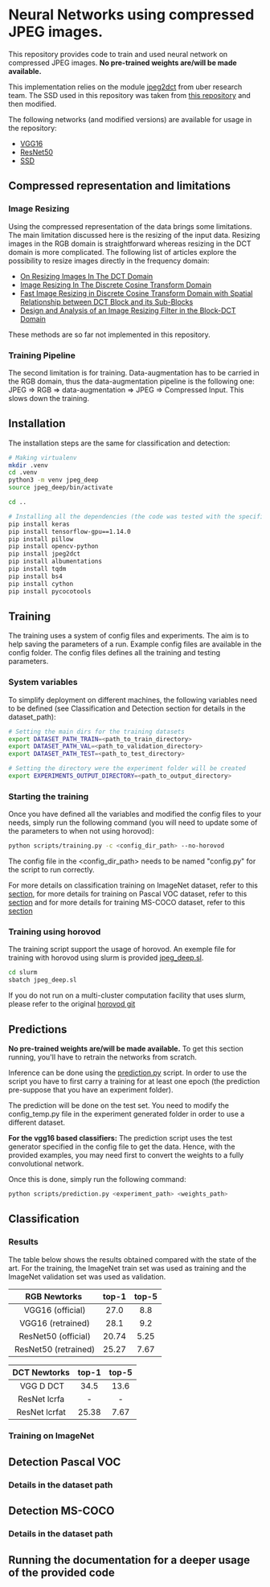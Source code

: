 # Neural Networks using compressed JPEG images.

This repository provides code to train and used neural network on compressed JPEG images. **No pre-trained weights are/will be made available.**

This implementation relies on the module [jpeg2dct](https://github.com/uber-research/jpeg2dct) from uber research team. The SSD used in this repository was taken from [this repository](https://github.com/pierluigiferrari/ssd_keras) and then modified.

The following networks (and modified versions) are available for usage in the repository:

- [VGG16](https://arxiv.org/abs/1409.1556)
- [ResNet50](https://arxiv.org/abs/1512.03385)
- [SSD](https://arxiv.org/abs/1512.02325)


## Compressed representation and limitations

### Image Resizing

Using the compressed representation of the data brings some limitations. The main limitation discussed here is the resizing of the input data. Resizing images in the RGB domain is straightforward whereas resizing in the DCT domain is more complicated. The following list of articles explore the possibility to resize images directly in the frequency domain:

- [On Resizing Images In The DCT Domain](https://ieeexplore.ieee.org/document/1421685)
- [Image Resizing In The Discrete Cosine Transform Domain](https://ieeexplore.ieee.org/document/537460)
- [Fast Image Resizing in Discrete Cosine Transform Domain with Spatial Relationship between DCT Block and its Sub-Blocks](https://ieeexplore.ieee.org/document/4590237)
- [Design and Analysis of an Image Resizing Filter in the Block-DCT Domain](https://www.researchgate.net/publication/3308607_Design_and_Analysis_of_an_Image_Resizing_Filter_in_the_Block-DCT_Domain)

These methods are so far not implemented in this repository.
 
### Training Pipeline

The second limitation is for training. Data-augmentation has to be carried in the RGB domain, thus the data-augmentation pipeline is the following one: JPEG => RGB => data-augmentation => JPEG => Compressed Input. This slows down the training.

## Installation

The installation steps are the same for classification and detection:

```bash
# Making virtualenv
mkdir .venv
cd .venv
python3 -m venv jpeg_deep
source jpeg_deep/bin/activate

cd ..

# Installing all the dependencies (the code was tested with the specified version numbers on python 3.+)
pip install keras
pip install tensorflow-gpu==1.14.0
pip install pillow
pip install opencv-python
pip install jpeg2dct
pip install albumentations
pip install tqdm
pip install bs4
pip install cython
pip install pycocotools
```

## Training

The training uses a system of config files and experiments. The aim is to help saving the parameters of a run.
Example config files are available in the config folder. The config files defines all the training and testing parameters. 

### System variables

To simplify deployment on different machines, the following variables need to be defined (see Classification and Detection section for details in the dataset_path):

```bash
# Setting the main dirs for the training datasets
export DATASET_PATH_TRAIN=<path_to_train_directory>
export DATASET_PATH_VAL=<path_to_validation_directory>
export DATASET_PATH_TEST=<path_to_test_directory>

# Setting the directory were the experiment folder will be created
export EXPERIMENTS_OUTPUT_DIRECTORY=<path_to_output_directory>
```

### Starting the training

Once you have defined all the variables and modified the config files to your needs, simply run the following command (you will need to update some of the parameters to when not using horovod):

```bash
python scripts/training.py -c <config_dir_path> --no-horovod
```

The config file in the <config_dir_path> needs to be named "config.py" for the script to run correctly.

For more details on classification training on ImageNet dataset, refer to this [section](##classification), for more details for training on Pascal VOC dataset, refer to this [section](##Detection-Pascal-VOC) and for more details for training MS-COCO dataset, refer to this [section](##Detection-MS-COCO)

### Training using horovod

The training script support the usage of horovod. An exemple file for training with horovod using slurm is provided [jpeg_deep.sl](slurm/jpeg_deep.sl).

```bash
cd slurm
sbatch jpeg_deep.sl
```

If you do not run on a multi-cluster computation facility that uses slurm, please refer to the original [horovod git](https://github.com/horovod/horovod)

## Predictions

**No pre-trained weights are/will be made available.** To get this section running, you'll have to retrain the networks from scratch.

Inference can be done using the [prediction.py](scripts/prediction.py) script. In order to use the script you have to first carry a training for at least one epoch (the prediction pre-suppose that you have an experiment folder).

The prediction will be done on the test set. You need to modify the config_temp.py file in the experiment generated folder in order to use a different dataset.

**For the vgg16 based classifiers:** The prediction script uses the test generator specified in the config file to get the data. Hence, with the provided examples, you may need first to convert the weights to a fully convolutional network.

Once this is done, simply run the following command:

```bash
python scripts/prediction.py <experiment_path> <weights_path>
```

## Classification

### Results

The table below shows the results obtained compared with the state of the art. For the training, the ImageNet train set was used as training and the ImageNet validation set was used as validation.

| RGB Newtorks| top-1 | top-5 |
|:-:|:-:|:-:|
| VGG16 (official) | 27.0 | 8.8 |
| VGG16 (retrained) | 28.1 | 9.2 |
| ResNet50 (official) | 20.74 | 5.25 |
| ResNet50 (retrained) | 25.27 | 7.67 |

| DCT Newtorks| top-1 | top-5 |
|:-:|:-:|:-:|
| VGG D DCT | 34.5 | 13.6 |
| ResNet lcrfa | - | - |
| ResNet lcrfat | 25.38 | 7.67 |

### Training on ImageNet



## Detection Pascal VOC

### Details in the dataset path


## Detection MS-COCO

### Details in the dataset path

## Running the documentation for a deeper usage of the provided code
